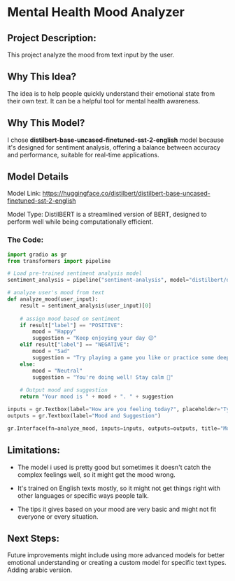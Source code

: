 # Mental Health Mood Analyzer
## Project Description: 
This project analyze the mood from text input by the user.

## Why This Idea?
The idea is to help people quickly understand their emotional state from their own text. It can be a helpful tool for mental health awareness.

## Why This Model?
I chose **distilbert-base-uncased-finetuned-sst-2-english** model because it's designed for sentiment analysis, offering a balance between accuracy and performance, suitable for real-time applications.

## Model Details
Model Link: https://huggingface.co/distilbert/distilbert-base-uncased-finetuned-sst-2-english

Model Type: DistilBERT is a streamlined version of BERT, designed to perform well while being computationally efficient.

### The Code:
```python
import gradio as gr
from transformers import pipeline

# Load pre-trained sentiment analysis model
sentiment_analysis = pipeline("sentiment-analysis", model="distilbert/distilbert-base-uncased-finetuned-sst-2-english")

# analyze user's mood from text
def analyze_mood(user_input):
    result = sentiment_analysis(user_input)[0]
    
    # assign mood based on sentiment
    if result["label"] == "POSITIVE":
        mood = "Happy"
        suggestion = "Keep enjoying your day 😊"
    elif result["label"] == "NEGATIVE":
        mood = "Sad"
        suggestion = "Try playing a game you like or practice some deep breathing exercises it might help!🍃"
    else:
        mood = "Neutral"
        suggestion = "You're doing well! Stay calm 🌸"
    
    # Output mood and suggestion
    return "Your mood is " + mood + ". " + suggestion

inputs = gr.Textbox(label="How are you feeling today?", placeholder="Type your thoughts here...")
outputs = gr.Textbox(label="Mood and Suggestion")

gr.Interface(fn=analyze_mood, inputs=inputs, outputs=outputs, title="Mood Analyzer with Suggestions").launch()
```

## Limitations:
- The model i used is pretty good but sometimes it doesn't catch the complex feelings well, so it might get the mood wrong.

- It's trained on English texts mostly, so it might not get things right with other languages or specific ways people talk.

- The tips it gives based on your mood are very basic and might not fit everyone or every situation.

## Next Steps:
Future improvements might include using more advanced models for better emotional understanding or creating a custom model for specific text types. Adding arabic version.
